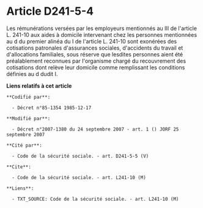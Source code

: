 # Article D241-5-4

Les rémunérations versées par les employeurs mentionnés au III de l'article L. 241-10 aux aides à domicile intervenant chez
les personnes mentionnées au d du premier alinéa du I de l'article L. 241-10 sont exonérées des cotisations patronales
d'assurances sociales, d'accidents du travail et d'allocations familiales, sous réserve que lesdites personnes aient été
préalablement reconnues par l'organisme chargé du recouvrement des cotisations dont relève leur domicile comme remplissant
les conditions définies au d dudit I.

**Liens relatifs à cet article**

	**Codifié par**:

	  - Décret n°85-1354 1985-12-17

	**Modifié par**:

	  - Décret n°2007-1380 du 24 septembre 2007 - art. 1 () JORF 25 septembre 2007

	**Cité par**:

	  - Code de la sécurité sociale. - art. D241-5-5 (V)

	**Cite**:

	  - Code de la sécurité sociale. - art. L241-10 (M)

	**Liens**:

	  - TXT_SOURCE: Code de la sécurité sociale. - art. L241-10 (M)
